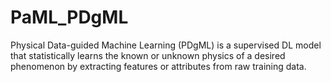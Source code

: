 # PaML_PDgML
Physical Data-guided Machine Learning (PDgML) is a supervised DL model that statistically learns the   known or unknown physics of a desired phenomenon by extracting features or attributes from raw training data.  
# 

